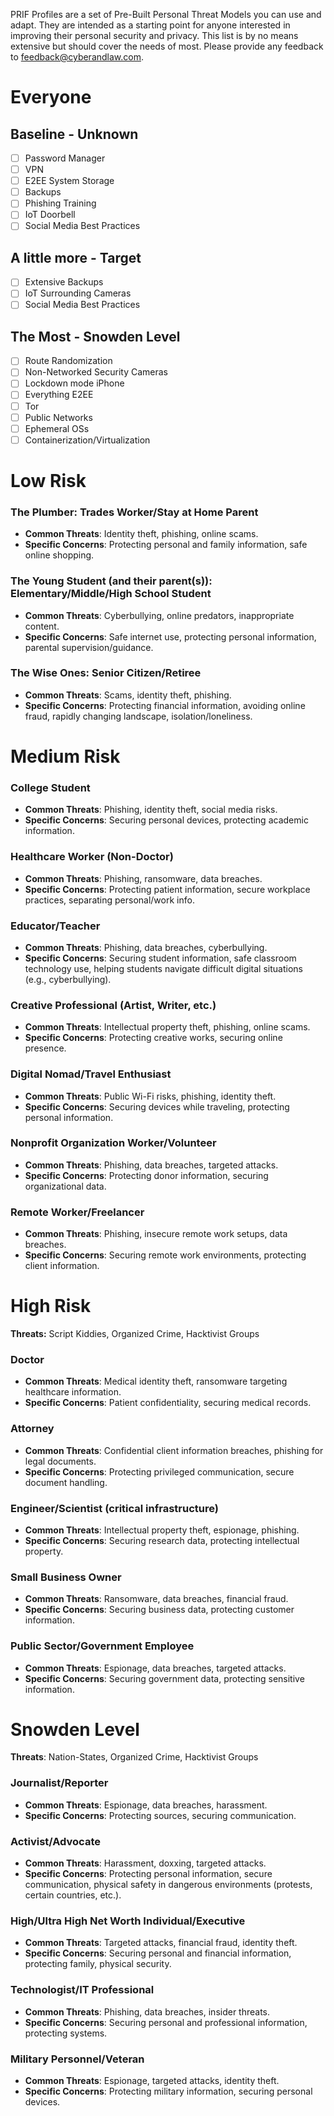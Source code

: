 PRIF Profiles are a set of Pre-Built Personal Threat Models you can use and adapt. They are intended as a starting point for anyone interested in improving their personal security and privacy. This list is by no means extensive but should cover the needs of most. Please provide any feedback to feedback@cyberandlaw.com. 
# Everyone
## Baseline - Unknown
- [ ] Password Manager
- [ ] VPN
- [ ] E2EE System Storage
- [ ] Backups
- [ ] Phishing Training
- [ ] IoT Doorbell
- [ ] Social Media Best Practices
## A little more - Target
- [ ] Extensive Backups
- [ ] IoT Surrounding Cameras
- [ ] Social Media Best Practices
## The Most - Snowden Level
- [ ] Route Randomization
- [ ] Non-Networked Security Cameras
- [ ] Lockdown mode iPhone
- [ ] Everything E2EE
- [ ] Tor
- [ ] Public Networks
- [ ] Ephemeral OSs
- [ ] Containerization/Virtualization
# Low Risk
### The Plumber: Trades Worker/Stay at Home Parent
- **Common Threats**: Identity theft, phishing, online scams.
- **Specific Concerns**: Protecting personal and family information, safe online shopping.
### The Young Student (and their parent(s)): Elementary/Middle/High School Student
- **Common Threats**: Cyberbullying, online predators, inappropriate content.
- **Specific Concerns**: Safe internet use, protecting personal information, parental supervision/guidance.
### The Wise Ones: Senior Citizen/Retiree
- **Common Threats**: Scams, identity theft, phishing.
- **Specific Concerns**: Protecting financial information, avoiding online fraud, rapidly changing landscape, isolation/loneliness.
# Medium Risk
### College Student
- **Common Threats**: Phishing, identity theft, social media risks.
- **Specific Concerns**: Securing personal devices, protecting academic information.
### Healthcare Worker (Non-Doctor)
- **Common Threats**: Phishing, ransomware, data breaches.
- **Specific Concerns**: Protecting patient information, secure workplace practices, separating personal/work info.
### Educator/Teacher
- **Common Threats**: Phishing, data breaches, cyberbullying.
- **Specific Concerns**: Securing student information, safe classroom technology use, helping students navigate difficult digital situations (e.g., cyberbullying).
### Creative Professional (Artist, Writer, etc.)
- **Common Threats**: Intellectual property theft, phishing, online scams.
- **Specific Concerns**: Protecting creative works, securing online presence.
### Digital Nomad/Travel Enthusiast
- **Common Threats**: Public Wi-Fi risks, phishing, identity theft.
- **Specific Concerns**: Securing devices while traveling, protecting personal information.
### Nonprofit Organization Worker/Volunteer
- **Common Threats**: Phishing, data breaches, targeted attacks.
- **Specific Concerns**: Protecting donor information, securing organizational data.
### Remote Worker/Freelancer
- **Common Threats**: Phishing, insecure remote work setups, data breaches.
- **Specific Concerns**: Securing remote work environments, protecting client information.
# High Risk
**Threats:** Script Kiddies, Organized Crime, Hacktivist Groups
### Doctor
- **Common Threats**: Medical identity theft, ransomware targeting healthcare information.
- **Specific Concerns**: Patient confidentiality, securing medical records.
### Attorney
- **Common Threats**: Confidential client information breaches, phishing for legal documents.
- **Specific Concerns**: Protecting privileged communication, secure document handling.
### Engineer/Scientist (critical infrastructure)
- **Common Threats**: Intellectual property theft, espionage, phishing.
- **Specific Concerns**: Securing research data, protecting intellectual property.
### Small Business Owner
- **Common Threats**: Ransomware, data breaches, financial fraud.
- **Specific Concerns**: Securing business data, protecting customer information.
### Public Sector/Government Employee
- **Common Threats**: Espionage, data breaches, targeted attacks.
- **Specific Concerns**: Securing government data, protecting sensitive information.
# Snowden Level
**Threats**: Nation-States, Organized Crime, Hacktivist Groups
### Journalist/Reporter
- **Common Threats**: Espionage, data breaches, harassment.
- **Specific Concerns**: Protecting sources, securing communication.
### Activist/Advocate
- **Common Threats**: Harassment, doxxing, targeted attacks.
- **Specific Concerns**: Protecting personal information, secure communication, physical safety in dangerous environments (protests, certain countries, etc.).
### High/Ultra High Net Worth Individual/Executive
- **Common Threats**: Targeted attacks, financial fraud, identity theft.
- **Specific Concerns**: Securing personal and financial information, protecting family, physical security.
### Technologist/IT Professional
- **Common Threats**: Phishing, data breaches, insider threats.
- **Specific Concerns**: Securing personal and professional information, protecting systems.
### Military Personnel/Veteran
- **Common Threats**: Espionage, targeted attacks, identity theft.
- **Specific Concerns**: Protecting military information, securing personal devices.